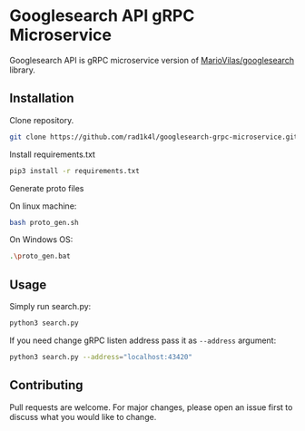 # Googlesearch API gRPC Microservice

Googlesearch API is gRPC microservice version of [MarioVilas/googlesearch](https://github.com/MarioVilas/googlesearch) library.

## Installation

Clone repository.

```bash
git clone https://github.com/rad1k4l/googlesearch-grpc-microservice.git
```

Install requirements.txt

```bash
pip3 install -r requirements.txt
```
Generate proto files

On linux machine: 

```bash
bash proto_gen.sh
```

On Windows OS: 

```bash
.\proto_gen.bat
```

## Usage

Simply run search.py: 
```sh
python3 search.py
```
If you need change gRPC listen address pass it as `--address` argument:
```sh
python3 search.py --address="localhost:43420"
```


## Contributing
Pull requests are welcome. For major changes, please open an issue first to discuss what you would like to change.
